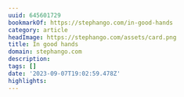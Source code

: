 ```yaml
---
uuid: 645601729
bookmarkOf: https://stephango.com/in-good-hands
category: article
headImage: https://stephango.com/assets/card.png
title: In good hands
domain: stephango.com
description: 
tags: []
date: '2023-09-07T19:02:59.478Z'
highlights: 
---
```




